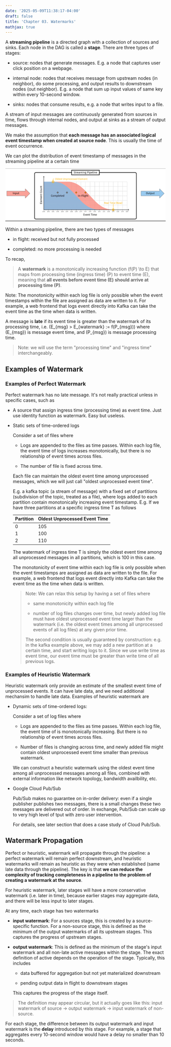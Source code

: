```yaml
---
date: '2025-05-09T11:38:17-04:00'
draft: false
title: 'Chapter 03. Watermarks'
mathjax: true
---
```


A **streaming pipeline** is a directed graph with a collection of sources and sinks. Each node in the DAG is called a **stage**. There are three types of stages:

- source: nodes that generate messages. E.g. a node that captures user click position on a webpage.

- internal node: nodes that receives message from upstream nodes (in neighbor), do some processing, and output results to downstream nodes (out neighbor). E.g. a node that sum up input values of same key within every 10-second window.

- sinks: nodes that consume results, e.g. a node that writes input to a file.

A stream of input messages are continuously generated from sources in time, flows through internal nodes, and output at sinks as a stream of output messages.

We make the assumption that **each message has an associated logical event timestamp when created at source node**. This is usually the time of event occurrence.

We can plot the distribution of event timestamp of messages in the streaming pipeline at a certain time

![](res/images/streaming_pipeline.png)

Within a streaming pipeline, there are two types of messages

- in flight: received but not fully processed

- completed: no more processing is needed

To recap,

> A **watermark** is a monotonically increasing function \(f(P) \to E\) that maps from processing time (ingress time) \(P\) to event time \(E\), meaning that **all events before event time \(E\) should arrive at processing time \(P\)**.

  Note: The monotonicity within each log file is only possible when the event timestamps within the file are assigned as data are written to it. For example, a web frontend that logs event directly into Kafka can take the event time as the time when data is written.

A message is **late** if its event time is greater than the watermark of its processing time, i.e. \(E_{msg} > E_{watermark} := f(P_{msg})\) where \(E_{msg}\) is message event time, and \(P_{msg}\) is message processing time.

> Note: we will use the term "processing time" and "ingress time" interchangeably.

## Examples of Watermark

### Examples of Perfect Watermark

Perfect watermark has no late message. It's not really practical unless in specific cases, such as

- A source that assign ingress time (processing time) as event time. Just use identity function as watermark. Easy but useless.

- Static sets of time-ordered logs

  Consider a set of files where

  - Logs are appended to the files as time passes. Within each log file, the event time of logs increases monotonically, but there is no relationship of event times across files.

  - The number of file is fixed across time.

  Each file can maintain the oldest event time among unprocessed messages, which we will just call "oldest unprocessed event time".

  E.g. a kafka topic (a stream of message) with a fixed set of partitions (subdivision of the topic, treated as a file), where logs added to each partition contain monotonically increasing event timestamp. E.g. If we have three partitions at a specific ingress time T as follows

  | Partition | Oldest Unprocessed Event Time |
  | --------- | ----------------- |
  | 0         | 105               |
  | 1         | 100               |
  | 2         | 110               |

  The watermark of ingress time T is simply the oldest event time among all unprocessed messages in all partitions, which is 100 in this case.

  The monotonicity of event time within each log file is only possible when the event timestamps are assigned as data are written to the file. For example, a web frontend that logs event directly into Kafka can take the event time as the time when data is written.

  > Note: We can relax this setup by having a set of files where
  >
  > - same monotonicity within each log file
  >
  > - number of log files changes over time, but newly added log file must have oldest unprocessed event time larger than the watermark (i.e. the oldest event times among all unprocessed events of all log files) at any given prior time.
  >
  > The second condition is usually guaranteed by construction: e.g. in the kafka example above, we may add a new partition at a certain time, and start writing logs to it. Since we use write time as event time, our event time must be greater than write time of all previous logs.

### Examples of Heuristic Watermark

Heuristic watermark only provide an estimate of the smallest event time of unprocessed events. It can have late data, and we need additional mechansim to handle late data. Examples of heuristic watermark are

- Dynamic sets of time-ordered logs:

  Consider a set of log files where

  - Logs are appended to the files as time passes. Within each log file, the event time of is monotonically increasing. But there is no relationship of event times across files.

  - Number of files is changing across time, and newly added file might contain oldest unprocessed event time smaller than previous watermark.

  We can construct a heuristic watermark using the oldest event time among all unprocessed messages among all files, combined with external information like network topology, bandwidth availbility, etc.

- Google Cloud Pub/Sub

  Pub/Sub makes no guarantee on in-order delivery: even if a single publisher publishes two messages, there is a small changes these two messages are delivered out of order. In exchange, Pub/Sub can scale up to very high level of tput with zero user intervention.

  For details, see later section that does a case study of Cloud Pub/Sub.

## Watermark Propagation

Perfect or heuristic, watermark will propagate through the pipeline: a perfect watermark will remain perfect downstream, and heuristic watermarks will remain as heuristic as they were when established (same late data through the pipeline). The key is that **we can reduce the complexity of tracking completeness in a pipeline to the problem of creating a watermark at the source**.

For heuristic watermark, later stages will have a more conservative watermark (i.e. later in time), because earlier stages may aggregate data, and there will be less input to later stages.

At any time, each stage has two watermarks

- **input watermark**: For a sources stage, this is created by a source-specific function. For a non-source stage, this is defined as the minimum of the output watermarks of all its upstream stages. This captures the progress of upstream stages.

- **output watermark**: This is defined as the minimum of the stage's input watermark and all non-late active messages within the stage. The exact definition of active depends on the operation of the stage. Typically, this includes

  - data buffered for aggregation but not yet materialized downstream

  - pending output data in flight to downstream stages

  This captures the progress of the stage itself.

> The definition may appear circular, but it actually goes like this: input watermark of source -> output watermark -> input watermark of non-source.

For each stage, the difference between its output watermark and input watermark is the **delay** introduced by this stage. For example, a stage that aggregates every 10-second window would have a delay no smaller than 10 seconds.

